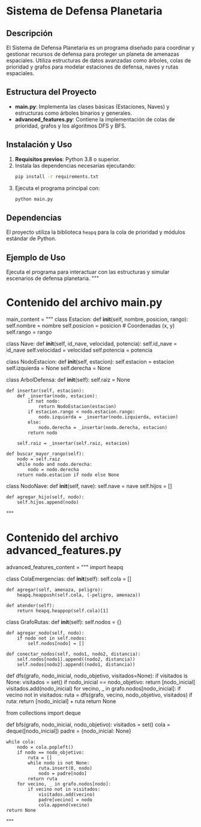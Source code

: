 
# Sistema de Defensa Planetaria

## Descripción
El Sistema de Defensa Planetaria es un programa diseñado para coordinar y gestionar recursos de defensa 
para proteger un planeta de amenazas espaciales. Utiliza estructuras de datos avanzadas como árboles, 
colas de prioridad y grafos para modelar estaciones de defensa, naves y rutas espaciales.

## Estructura del Proyecto
- **main.py**: Implementa las clases básicas (Estaciones, Naves) y estructuras como árboles binarios y generales.
- **advanced_features.py**: Contiene la implementación de colas de prioridad, grafos y los algoritmos DFS y BFS.

## Instalación y Uso
1. **Requisitos previos**: Python 3.8 o superior.
2. Instala las dependencias necesarias ejecutando:
    ```bash
    pip install -r requirements.txt
    ```
3. Ejecuta el programa principal con:
    ```bash
    python main.py
    ```

## Dependencias
El proyecto utiliza la biblioteca `heapq` para la cola de prioridad y módulos estándar de Python.

## Ejemplo de Uso
Ejecuta el programa para interactuar con las estructuras y simular escenarios de defensa planetaria.
"""

# Contenido del archivo main.py
main_content = """
class Estacion:
    def __init__(self, nombre, posicion, rango):
        self.nombre = nombre
        self.posicion = posicion  # Coordenadas (x, y)
        self.rango = rango

class Nave:
    def __init__(self, id_nave, velocidad, potencia):
        self.id_nave = id_nave
        self.velocidad = velocidad
        self.potencia = potencia

class NodoEstacion:
    def __init__(self, estacion):
        self.estacion = estacion
        self.izquierda = None
        self.derecha = None

class ArbolDefensa:
    def __init__(self):
        self.raiz = None

    def insertar(self, estacion):
        def _insertar(nodo, estacion):
            if not nodo:
                return NodoEstacion(estacion)
            if estacion.rango < nodo.estacion.rango:
                nodo.izquierda = _insertar(nodo.izquierda, estacion)
            else:
                nodo.derecha = _insertar(nodo.derecha, estacion)
            return nodo

        self.raiz = _insertar(self.raiz, estacion)

    def buscar_mayor_rango(self):
        nodo = self.raiz
        while nodo and nodo.derecha:
            nodo = nodo.derecha
        return nodo.estacion if nodo else None

class NodoNave:
    def __init__(self, nave):
        self.nave = nave
        self.hijos = []

    def agregar_hijo(self, nodo):
        self.hijos.append(nodo)
"""

# Contenido del archivo advanced_features.py
advanced_features_content = """
import heapq

class ColaEmergencias:
    def __init__(self):
        self.cola = []

    def agregar(self, amenaza, peligro):
        heapq.heappush(self.cola, (-peligro, amenaza))

    def atender(self):
        return heapq.heappop(self.cola)[1]

class GrafoRutas:
    def __init__(self):
        self.nodos = {}

    def agregar_nodo(self, nodo):
        if nodo not in self.nodos:
            self.nodos[nodo] = []

    def conectar_nodos(self, nodo1, nodo2, distancia):
        self.nodos[nodo1].append((nodo2, distancia))
        self.nodos[nodo2].append((nodo1, distancia))

def dfs(grafo, nodo_inicial, nodo_objetivo, visitados=None):
    if visitados is None:
        visitados = set()
    if nodo_inicial == nodo_objetivo:
        return [nodo_inicial]
    visitados.add(nodo_inicial)
    for vecino, _ in grafo.nodos[nodo_inicial]:
        if vecino not in visitados:
            ruta = dfs(grafo, vecino, nodo_objetivo, visitados)
            if ruta:
                return [nodo_inicial] + ruta
    return None

from collections import deque

def bfs(grafo, nodo_inicial, nodo_objetivo):
    visitados = set()
    cola = deque([nodo_inicial])
    padre = {nodo_inicial: None}

    while cola:
        nodo = cola.popleft()
        if nodo == nodo_objetivo:
            ruta = []
            while nodo is not None:
                ruta.insert(0, nodo)
                nodo = padre[nodo]
            return ruta
        for vecino, _ in grafo.nodos[nodo]:
            if vecino not in visitados:
                visitados.add(vecino)
                padre[vecino] = nodo
                cola.append(vecino)
    return None
"""


